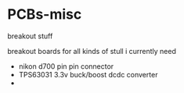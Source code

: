 # PCBs-misc
breakout stuff

breakout boards for all kinds of stull i currently need

- nikon d700 pin pin connector
- TPS63031 3.3v buck/boost dcdc converter
- 
